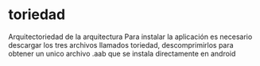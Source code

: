 # toriedad
Arquitectoriedad de la arquitectura
Para instalar la aplicación es necesario descargar los tres archivos llamados toriedad, descomprimirlos para obtener un unico archivo .aab que se instala directamente en android
